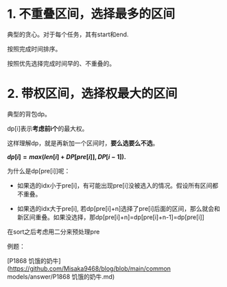 # 1. 不重叠区间，选择最多的区间

典型的贪心。对于每个任务，其有start和end.

按照完成时间排序。

按照优先选择完成时间早的、不重叠的。

# 2. 带权区间，选择权最大的区间

典型的背包dp。

dp[i]表示**考虑前i个**的最大权。

这样理解dp，就是再新加一个区间时，**要么选要么不选**。

**$dp[i] = max(len[i]+DP[pre[i]],DP[i-1])$.**

为什么是dp[pre[i]]呢：

* 如果选的idx小于pre[i]，有可能出现pre[i]没被选入的情况。假设所有区间都不重叠。

* 如果选的idx大于pre[i], 若dp[pre[i]+n]选择了pre[i]后面的区间，那么就会和新区间重叠。如果没选择，那dp[pre[i]+n]=dp[pre[i]+n-1]=dp[pre[i]]

在sort之后考虑用二分来预处理pre

例题：

[P1868 饥饿的奶牛](https://github.com/Misaka9468/blog/blob/main/common models/answer/P1868 饥饿的奶牛.md)
